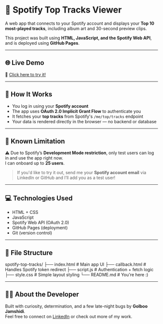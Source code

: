 # 🎵 Spotify Top Tracks Viewer

A web app that connects to your Spotify account and displays your **Top 10 most-played tracks**, including album art and 30-second preview clips.

This project was built using **HTML, JavaScript, and the Spotify Web API**, and is deployed using **GitHub Pages**.

---

## 🌐 Live Demo

🔗 [Click here to try it!](https://golboojamshidi.github.io/spotify-top-tracks/)

---

## 🔐 How It Works

- You log in using your **Spotify account**
- The app uses **OAuth 2.0 Implicit Grant Flow** to authenticate you
- It fetches your **top tracks** from Spotify's `/me/top/tracks` endpoint
- Your data is rendered directly in the browser — no backend or database

---

## 🚧 Known Limitation

⚠️ Due to Spotify’s **Development Mode restriction**, only test users can log in and use the app right now.  
I can onboard up to **25 users**.

> If you'd like to try it out, send me your **Spotify account email** via LinkedIn or GitHub and I’ll add you as a test user!

---

## 💻 Technologies Used

- HTML + CSS
- JavaScript
- Spotify Web API (OAuth 2.0)
- GitHub Pages (deployment)
- Git (version control)

---

## 📁 File Structure

spotify-top-tracks/
├── index.html # Main app UI
├── callback.html # Handles Spotify token redirect
├── script.js # Authentication + fetch logic
├── style.css # Simple layout styling
└── README.md # You're here :)

---

## 🙋‍♀️ About the Developer

Built with curiosity, determination, and a few late-night bugs by **Golboo Jamshidi**.  
Feel free to connect on [LinkedIn](https://www.linkedin.com/in/golboo-jamshidi/) or check out more of my work.
